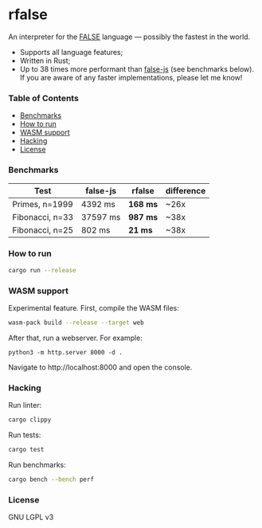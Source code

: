 # rfalse

An interpreter for the [FALSE](https://esolangs.org/wiki/FALSE) language — possibly the fastest in the world.

- Supports all language features;
- Written in Rust;
- Up to 38 times more performant than [false-js](http://www.quirkster.com/iano/js/false-js.html) (see benchmarks below). If you are aware of any faster implementations, please let me know!

### Table of Contents

- [Benchmarks](#benchmarks)
- [How to run](#how-to-run)
- [WASM support](#wasm-support)
- [Hacking](#hacking)
- [License](#license)

### Benchmarks

| Test | false-js | rfalse | difference |
|------|----------|--------|------------|
| Primes, n=1999 | 4392 ms | **168 ms** | ~26x
| Fibonacci, n=33 | 37597 ms | **987 ms** | ~38x
| Fibonacci, n=25 | 802 ms | **21 ms** | ~38x


### How to run

```sh
cargo run --release
```

### WASM support

Experimental feature. First, compile the WASM files:

```sh
wasm-pack build --release --target web
```

After that, run a webserver. For example:

```
python3 -m http.server 8000 -d .
```

Navigate to http://localhost:8000 and open the console.

### Hacking

Run linter:

```sh
cargo clippy
```

Run tests:

```sh
cargo test
```

Run benchmarks:

```sh
cargo bench --bench perf
```

### License

GNU LGPL v3
